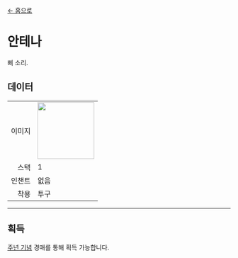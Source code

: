 [← 홈으로](../)
# 안테나
삐 소리.

## 데이터
<table>
    <tr><td align="end">이미지</td><td><img src="https://i.imgur.com/7kP0AMr.gif" width="128"/></td></tr>
    <tr><td align="end">스택</td><td>1</td></tr>
    <tr><td align="end">인챈트</td><td>없음</td></tr>
    <tr><td align="end">착용</td><td>투구</td></tr>
</table>

---

## 획득
[주년 기념](../feature/anniversary.md) 경매를 통해 획득 가능합니다.
